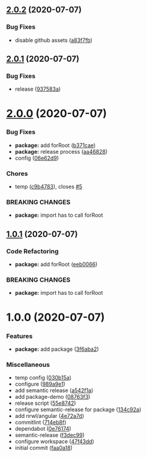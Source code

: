 ## [2.0.2](https://github.com/twittwer/release-test/compare/package/v2.0.1...package/v2.0.2) (2020-07-07)

### Bug Fixes

- disable github assets ([a83f7fb](https://github.com/twittwer/release-test/commit/a83f7fb5bbb87c2349703d7f860d9c644ff96964))

## [2.0.1](https://github.com/twittwer/release-test/compare/package/v2.0.0...package/v2.0.1) (2020-07-07)

### Bug Fixes

- release ([937583a](https://github.com/twittwer/release-test/commit/937583a00a996157aa79056cf52ab88d2d6329ca))

# [2.0.0](https://github.com/twittwer/release-test/compare/package/v1.0.1...package/v2.0.0) (2020-07-07)

### Bug Fixes

- **package:** add forRoot ([b371cae](https://github.com/twittwer/release-test/commit/b371caeecd2b1ab8e0ed3e42cff05b3d748046fa))
- **package:** release process ([aa46828](https://github.com/twittwer/release-test/commit/aa46828eab21509d5d5ce75c4aee57e8c4255435))
- config ([06e62d9](https://github.com/twittwer/release-test/commit/06e62d910b192cde1999dcc209fd032a34ac7fd5))

### Chores

- temp ([c9b4783](https://github.com/twittwer/release-test/commit/c9b47836f6c9f09355789eed29065dfea7257c46)), closes [#5](https://github.com/twittwer/release-test/issues/5)

### BREAKING CHANGES

- **package:** import has to call forRoot

## [1.0.1](https://github.com/twittwer/release-test/compare/package/v1.0.0...package/v1.0.1) (2020-07-07)

### Code Refactoring

- **package:** add forRoot ([eeb0066](https://github.com/twittwer/release-test/commit/eeb0066b7e7fe540edafc402627cf45c51baf9c5))

### BREAKING CHANGES

- **package:** import has to call forRoot

# 1.0.0 (2020-07-07)

### Features

- **package:** add package ([3f6aba2](https://github.com/twittwer/release-test/commit/3f6aba24d16d453c87db034a6a26c3f85f7895fc))

### Miscellaneous

- temp config ([030b15a](https://github.com/twittwer/release-test/commit/030b15a17e37d69fd289fa8a3e6fe7c167e9f77c))
- configure ([989a9e1](https://github.com/twittwer/release-test/commit/989a9e1f3901e19aedecebbed0216022a325855f))
- add semantic release ([a542f1a](https://github.com/twittwer/release-test/commit/a542f1ac51ac27ec431f3a1d9ee314b6f957b5fc))
- add package-demo ([08763f3](https://github.com/twittwer/release-test/commit/08763f37fdd6f92df87fa1c1d93fa871fef42f64))
- release script ([55e8742](https://github.com/twittwer/release-test/commit/55e8742d1b11d90d82ff1d2950d2ec2412bee58a))
- configure semantic-release for package ([134c92a](https://github.com/twittwer/release-test/commit/134c92af5105703d3c7bfe0248874eb275c1b082))
- add nrwl/angular ([4e72a7d](https://github.com/twittwer/release-test/commit/4e72a7d8d0d3b2003c22d3d3dafd50b8c9a1eaf1))
- commitlint ([714eb8f](https://github.com/twittwer/release-test/commit/714eb8f42ddc12cd4d953fc45508951dce670d89))
- dependabot ([0e76174](https://github.com/twittwer/release-test/commit/0e7617441d69a6a7e0f794ba6cc9b35b0864898d))
- semantic-release ([f3dec99](https://github.com/twittwer/release-test/commit/f3dec99d4f013c288a96a1d10d6a079a595055c4))
- configure workspace ([47f43dd](https://github.com/twittwer/release-test/commit/47f43dd082c6a4da8d9ec06bf161c28af08c5f34))
- initial commit ([faa0a18](https://github.com/twittwer/release-test/commit/faa0a1815b3f4a445ec83579a1211296caf67313))
